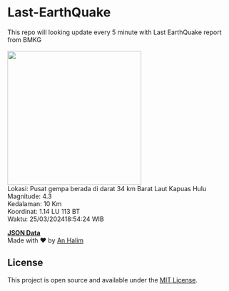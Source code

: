 # Last-EarthQuake
This repo will looking update every 5 minute with Last EarthQuake report from BMKG
<br>
<br>
<img src="https://static.bmkg.go.id/20240325185424.mmi.jpg" width="300"/>
<br>
Lokasi: Pusat gempa berada di darat 34 km Barat Laut Kapuas Hulu <br>
Magnitude: 4.3 <br>
Kedalaman: 10 Km <br>
Koordinat: 1.14 LU 113 BT <br>
Waktu: 25/03/202418:54:24 WIB <br>

<a href="./data/data.json">**JSON Data**</a>
<br>
Made with ❤️ by <a href="https://github.com/an-halim">An Halim</a>
## License

This project is open source and available under the [MIT License](LICENSE).
